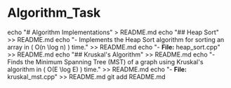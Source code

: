 # Algorithm_Task
echo "# Algorithm Implementations" > README.md
echo "## Heap Sort" >> README.md
echo "- Implements the Heap Sort algorithm for sorting an array in \( O(n \log n) \) time." >> README.md
echo "- **File:** heap_sort.cpp" >> README.md
echo "## Kruskal's Algorithm" >> README.md
echo "- Finds the Minimum Spanning Tree (MST) of a graph using Kruskal's algorithm in \( O(E \log E) \) time." >> README.md
echo "- **File:** kruskal_mst.cpp" >> README.md
git add README.md
